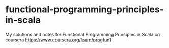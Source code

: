 # functional-programming-principles-in-scala
My solutions and notes for Functional Programming Principles in Scala on coursera 
https://www.coursera.org/learn/progfun1
